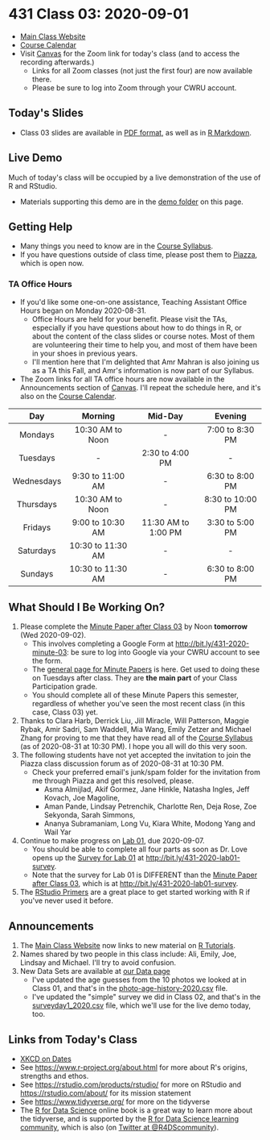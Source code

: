 # 431 Class 03: 2020-09-01

- [Main Class Website](https://thomaselove.github.io/431/)
- [Course Calendar](https://thomaselove.github.io/431/calendar.html)
- Visit [Canvas](https://canvas.case.edu) for the Zoom link for today's class (and to access the recording afterwards.) 
    - Links for all Zoom classes (not just the first four) are now available there. 
    - Please be sure to log into Zoom through your CWRU account.

## Today's Slides

- Class 03 slides are available in [PDF format](https://github.com/THOMASELOVE/431-2020/blob/master/classes/class03/431_class-03-slides_2020.pdf), as well as in [R Markdown](https://github.com/THOMASELOVE/431-2020/blob/master/classes/class03/431_class-03-slides_2020.Rmd).

## Live Demo

Much of today's class will be occupied by a live demonstration of the use of R and RStudio. 

- Materials supporting this demo are in the [demo folder](https://github.com/THOMASELOVE/431-2020/tree/master/classes/class03/demo) on this page.

## Getting Help

- Many things you need to know are in the [Course Syllabus](https://thomaselove.github.io/431-2020-syllabus/). 
- If you have questions outside of class time, please post them to [Piazza](https://piazza.com/case/fall2020/pqhs431), which is open now.

### TA Office Hours

- If you'd like some one-on-one assistance, Teaching Assistant Office Hours began on Monday 2020-08-31.
    - Office Hours are held for your benefit. Please visit the TAs, especially if you have questions about how to do things in R, or about the content of the class slides or course notes. Most of them are volunteering their time to help you, and most of them have been in your shoes in previous years.
    - I'll mention here that I'm delighted that Amr Mahran is also joining us as a TA this Fall, and Amr's information is now part of our Syllabus.
- The Zoom links for all TA office hours are now available in the Announcements section of [Canvas](https://canvas.case.edu). I'll repeat the schedule here, and it's also on the [Course Calendar](https://thomaselove.github.io/431/calendar.html).
    
Day | Morning | Mid-Day | Evening
:---: | :-------: | :------: | :-------:
Mondays | 10:30 AM to Noon | - | 7:00 to 8:30 PM
Tuesdays | - | 2:30 to 4:00 PM | -
Wednesdays | 9:30 to 11:00 AM | - | 6:30 to 8:00 PM
Thursdays | 10:30 AM to Noon | - | 8:30 to 10:00 PM
Fridays | 9:00 to 10:30 AM | 11:30 AM to 1:00 PM | 3:30 to 5:00 PM
Saturdays | 10:30 to 11:30 AM | - | -
Sundays | 10:30 to 11:30 AM | - | 6:30 to 8:00 PM

## What Should I Be Working On?

1. Please complete the [Minute Paper after Class 03](http://bit.ly/431-2020-minute-03) by Noon **tomorrow** (Wed 2020-09-02). 
    - This involves completing a Google Form at http://bit.ly/431-2020-minute-03: be sure to log into Google via your CWRU account to see the form.
    - The [general page for Minute Papers](https://github.com/THOMASELOVE/431-2020/blob/master/minutepapers/README.md) is here. Get used to doing these on Tuesdays after class. They are **the main part** of your Class Participation grade.
    - You should complete all of these Minute Papers this semester, regardless of whether you've seen the most recent class (in this case, Class 03) yet.
2. Thanks to Clara Harb, Derrick Liu, Jill Miracle, Will Patterson, Maggie Rybak, Amir Sadri, Sam Waddell, Mia Wang, Emily Zetzer and Michael Zhang for proving to me that they have read all of the [Course Syllabus](https://thomaselove.github.io/431-2020-syllabus/) (as of 2020-08-31 at 10:30 PM). I hope you all will do this very soon.
3. The following students have not yet accepted the invitation to join the Piazza class discussion forum as of 2020-08-31 at 10:30 PM. 
    - Check your preferred email's junk/spam folder for the invitation from me through Piazza and get this resolved, please.
        - Asma Almijlad, Akif Gormez, Jane Hinkle, Natasha Ingles, Jeff Kovach, Joe Magoline, 
        - Aman Pande, Lindsay Petrenchik, Charlotte Ren, Deja Rose, Zoe Sekyonda, Sarah Simmons, 
        - Ananya Subramaniam, Long Vu, Kiara White, Modong Yang and Wail Yar 
4. Continue to make progress on [Lab 01](https://github.com/THOMASELOVE/431-2020/blob/master/labs/lab01/lab01.md), due 2020-09-07. 
    - You should be able to complete all four parts as soon as Dr. Love opens up the [Survey for Lab 01](http://bit.ly/431-2020-lab01-survey) at http://bit.ly/431-2020-lab01-survey. 
    - Note that the survey for Lab 01 is DIFFERENT than the [Minute Paper after Class 03](http://bit.ly/431-2020-minute-03), which is at http://bit.ly/431-2020-lab01-survey.
5. The [RStudio Primers](https://rstudio.cloud/learn/primers) are a great place to get started working with R if you've never used it before.

## Announcements

1. The [Main Class Website](https://thomaselove.github.io/431/) now links to new material on [R Tutorials](https://github.com/THOMASELOVE/431-2020/blob/master/software/README.md).
2. Names shared by two people in this class include: Ali, Emily, Joe, Lindsay and Michael. I'll try to avoid confusion.
3. New Data Sets are available at [our Data page](https://github.com/THOMASELOVE/431-data)
    - I've updated the age guesses from the 10 photos we looked at in Class 01, and that's in the [photo-age-history-2020.csv](https://github.com/THOMASELOVE/431-data/blob/master/photo-age-history-2020.csv) file.
    - I've updated the "simple" survey we did in Class 02, and that's in the [surveyday1_2020.csv](https://github.com/THOMASELOVE/431-data/blob/master/surveyday1_2020.csv) file, which we'll use for the live demo today, too.

## Links from Today's Class

- [XKCD on Dates](https://xkcd.com/1179/)
- See https://www.r-project.org/about.html for more about R's origins, strengths and ethos.
- See https://rstudio.com/products/rstudio/ for more on RStudio and https://rstudio.com/about/ for its mission statement
- See https://www.tidyverse.org/ for more on the tidyverse
- The [R for Data Science](https://r4ds.had.co.nz/) online book is a great way to learn more about the tidyverse, and is supported by the [R for Data Science learning community](https://www.rfordatasci.com/), which is also (on [Twitter at @R4DScommunity](https://twitter.com/R4DScommunity)).
